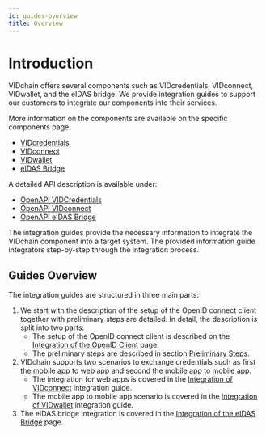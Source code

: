 ```yaml
---
id: guides-overview
title: Overview
---
```


# Introduction

VIDchain offers several components such as VIDcredentials, VIDconnect, VIDwallet, and the eIDAS bridge. We provide integration guides to support our customers to integrate our components into their services.

More information on the components are available on the specific components page:

- [VIDcredentials](../1-Components/0-vidcredential.md)
- [VIDconnect](../1-Components/1-vidconnect.md)
- [VIDwallet](../1-Components/2-vidwallet.md)
- [eIDAS Bridge](../1-Components/3-eidas-bridge.md)

A detailed API description is available under:

- [OpenAPI VIDCredentials](https://docs.vidchain.net/vidcredentials-openapi)
- [OpenAPI VIDconnect](https://docs.vidchain.net/vidconnect-openapi)
- [OpenAPI eIDAS Bridge](https://docs.vidchain.net/eidas-bridge-openapi)

The integration guides provide the necessary information to integrate the VIDchain component into a target system. The provided information guide integrators step-by-step through the integration process.

## Guides Overview

The integration guides are structured in three main parts:

1. We start with the description of the setup of the OpenID connect client together with preliminary steps are detailed. In detail, the description is split into two parts:
   - The setup of the OpenID connect client is described on the [Integration of the OpenID Client](1-setup-oidc.md) page.
   - The preliminary steps are described in section [Preliminary Steps](1-setup-oidc.md/#preliminary-steps).
2. VIDchain supports two scenarios to exchange credentials such as first the mobile app to web app and second the mobile app to mobile app.
   - The integration for web apps is covered in the [Integration of VIDconnect](2-integration-vidconnect.md) integration guide.
   - The mobile app to mobile app scenario is covered in the [Integration of VIDwallet](3-integration-vidwallet.md) integration guide.
3. The eIDAS bridge integration is covered in the [Integration of the eIDAS Bridge](4-integration-eidasbridge.md) page.
